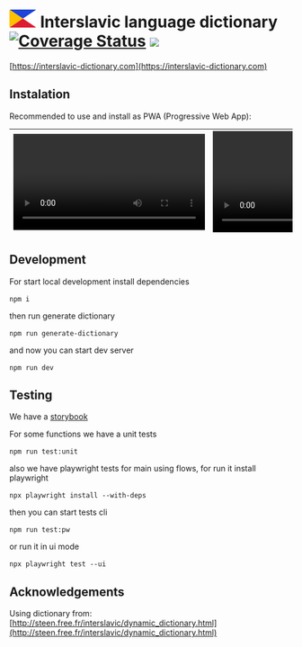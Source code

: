 <h1>
  <img src="src/components/Header/images/logo-icon.svg" alt="Logo" height="32" width="48">
  Interslavic language dictionary
  <a href='https://coveralls.io/github/sonic16x/interslavic?branch=master'><img src='https://coveralls.io/repos/github/scherebedov/interslavic/badge.svg?branch=master' alt='Coverage Status' /></a>
  <a href="https://master--673f7516f3447911dae3b204.chromatic.com" target="_blank"><img src="https://raw.githubusercontent.com/storybooks/brand/master/badge/badge-storybook.svg"></a>
</h1>

[https://interslavic-dictionary.com](https://interslavic-dictionary.com)  

## Instalation
Recommended to use and install as PWA (Progressive Web App):

| <video width="341" src="https://github.com/user-attachments/assets/41363610-9e66-4912-83d9-f6c0b537f11b" title="iOS"></video> | <video width="360" src="https://github.com/user-attachments/assets/db4a56ff-0363-47c0-82db-ff9b2e0ca000" title="Android"></video> |
|---|---|

## Development

For start local development install dependencies
```
npm i
```

then run generate dictionary
```
npm run generate-dictionary
```

and now you can start dev server
```
npm run dev
```

## Testing

We have a [storybook](https://master--673f7516f3447911dae3b204.chromatic.com)

For some functions we have a unit tests
```
npm run test:unit
```
also we have playwright tests for main using flows, for run it install playwright
```
npx playwright install --with-deps
```
then you can start tests cli
```
npm run test:pw
```
or run it in ui mode
```
npx playwright test --ui 
```

## Acknowledgements

Using dictionary from: [http://steen.free.fr/interslavic/dynamic_dictionary.html](http://steen.free.fr/interslavic/dynamic_dictionary.html)  

